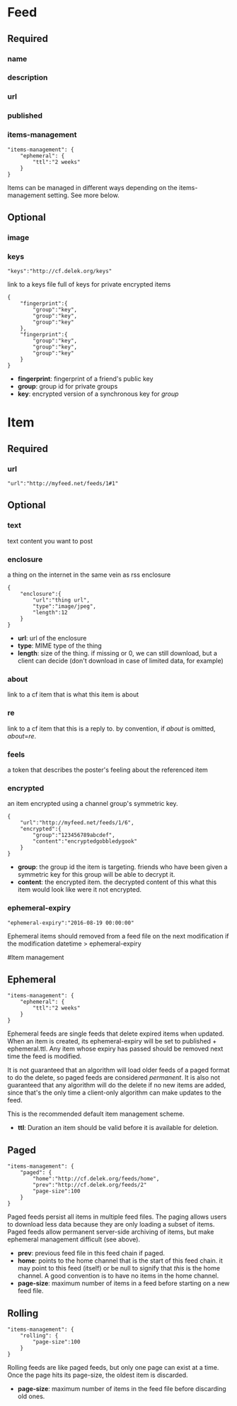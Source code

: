 # Feed
## Required
### name
### description
### url
### published
### items-management

```
"items-management": {
    "ephemeral": {
        "ttl":"2 weeks"
    }
}
```
Items can be managed in different ways depending on the items-management setting. See more below.

## Optional
### image
### keys

```
"keys":"http://cf.delek.org/keys"
```

link to a keys file full of keys for private encrypted items

```
{
    "fingerprint":{
        "group":"key",
        "group":"key",
        "group":"key"
    },
    "fingerprint":{
        "group":"key",
        "group":"key",
        "group":"key"
    }
}
```
- **fingerprint**: fingerprint of a friend's public key
- **group**: group id for private groups
- **key**: encrypted version of a synchronous key for *group*

# Item
## Required
### url

```
"url":"http://myfeed.net/feeds/1#1"
```

## Optional
### text

text content you want to post

### enclosure
a thing on the internet in the same vein as rss enclosure
```
{
    "enclosure":{
        "url":"thing url",
        "type":"image/jpeg",
        "length":12
    }
}
```
- **url**: url of the enclosure
- **type**: MIME type of the thing
- **length**: size of the thing. if missing or 0, we can still download, but a client can decide (don't download in case of limited data, for example) 

### about

link to a cf item that is what this item is about

### re

link to a cf item that this is a reply to. by convention, if *about* is omitted, *about*=*re*.

### feels

a token that describes the poster's feeling about the referenced item

### encrypted

an item encrypted using a channel group's symmetric key.
```
{
    "url":"http://myfeed.net/feeds/1/6",
    "encrypted":{
        "group":"123456789abcdef",
        "content":"encryptedgobbledygook"
    }
}
```

 - **group**: the group id the item is targeting. friends who have been given a symmetric key for this group will be able to decrypt it.
 - **content**: the encrypted item. the decrypted content of this what this item would look like were it not encrypted.

### ephemeral-expiry

```
"ephemeral-expiry":"2016-08-19 00:00:00"
```
Ephemeral items should removed from a feed file on the next modification if the modification datetime > ephemeral-expiry 

#Item management
## Ephemeral
```
"items-management": {
    "ephemeral": {
        "ttl":"2 weeks"
    }
}
```
Ephemeral feeds are single feeds that delete expired items when updated.
When an item is created, its ephemeral-expiry will be set to published + ephemeral.ttl. 
Any item whose expiry has passed should be removed next time the feed is modified.

It is not guaranteed that an algorithm will load older feeds of a paged format to do the delete, so paged feeds are considered *permanent*. 
It is also not guaranteed that any algorithm will do the delete if no new items are added, since that's the only time a client-only algorithm can make updates to the feed.

This is the recommended default item management scheme.

- **ttl**: Duration an item should be valid before it is available for deletion.
  
## Paged
```
"items-management": {
    "paged": {
        "home":"http://cf.delek.org/feeds/home",
        "prev":"http://cf.delek.org/feeds/2"
        "page-size":100
    }
}
```
Paged feeds persist all items in multiple feed files. 
The paging allows users to download less data because they are only loading a subset of items.
Paged feeds allow permanent server-side archiving of items, but make ephemeral management difficult (see above).

- **prev**: previous feed file in this feed chain if paged.
- **home**: points to the home channel that is the start of this feed chain. 
it may point to this feed (itself) or be null to signify that *this* is the home channel. A good convention is to have no items in the home channel. 
- **page-size**: maximum number of items in a feed before starting on a new feed file.

## Rolling
```
"items-management": {
    "rolling": {
        "page-size":100
    }
}
```
Rolling feeds are like paged feeds, but only one page can exist at a time.
Once the page hits its page-size, the oldest item is discarded.
- **page-size**: maximum number of items in the feed file before discarding old ones.